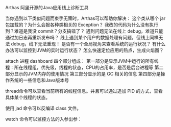 Arthas 阿里开源的Java应用线上诊断工具

当你遇到以下类似问题而束手无策时，Arthas可以帮助你解决：
这个类从哪个 jar 包加载的？为什么会报各种类相关的 Exception？
我改的代码为什么没有执行到？难道是我没 commit？分支搞错了？
遇到问题无法在线上 debug，难道只能通过加日志再重新发布吗？
线上遇到某个用户的数据处理有问题，但线上同样无法 debug，线下无法重现！
是否有一个全局视角来查看系统的运行状况？
有什么办法可以监控到JVM的实时运行状态？
怎么快速定位应用的热点，生成火焰图？

attach 进程
dashboard
四个部分组成：
第一部分是显示JVM中运行的所有线程：所在线程组，优先级，线程的状态，CPU的占用率，是否是后台进程等
第二部分显示的JVM内存的使用情况
第三部分显示的是 GC 相关的信息
第四部分是操作系统的一些信息和Java版本号

thread命令可以查看当前所有的线程信息。并且可以通过追加 PID 的方式，查看具体某个线程的状态。

使用 jad 命令可以反编译 class 文件。

watch 命令可以监控方法的入参出参：